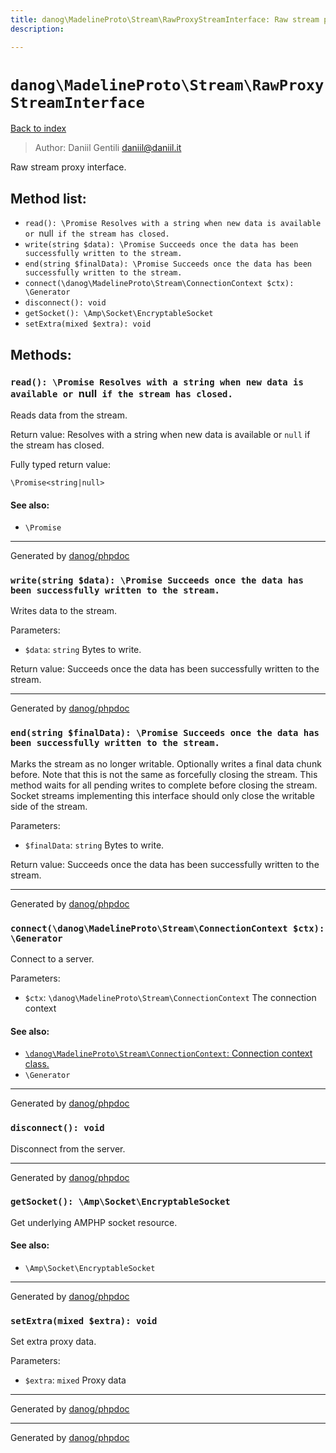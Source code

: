 ```yaml
---
title: danog\MadelineProto\Stream\RawProxyStreamInterface: Raw stream proxy interface.
description: 

---
```

# `danog\MadelineProto\Stream\RawProxyStreamInterface`
[Back to index](../../../index.md)

> Author: Daniil Gentili <daniil@daniil.it>  
  

Raw stream proxy interface.  




## Method list:
* `read(): \Promise Resolves with a string when new data is available or `null` if the stream has closed.`
* `write(string $data): \Promise Succeeds once the data has been successfully written to the stream.`
* `end(string $finalData): \Promise Succeeds once the data has been successfully written to the stream.`
* `connect(\danog\MadelineProto\Stream\ConnectionContext $ctx): \Generator`
* `disconnect(): void`
* `getSocket(): \Amp\Socket\EncryptableSocket`
* `setExtra(mixed $extra): void`

## Methods:
### `read(): \Promise Resolves with a string when new data is available or `null` if the stream has closed.`

Reads data from the stream.


Return value: Resolves with a string when new data is available or `null` if the stream has closed.

Fully typed return value:
```
\Promise<string|null>
```
#### See also: 
* `\Promise`



---
Generated by [danog/phpdoc](https://phpdoc.daniil.it)

### `write(string $data): \Promise Succeeds once the data has been successfully written to the stream.`

Writes data to the stream.


Parameters:
* `$data`: `string` Bytes to write.  


Return value: Succeeds once the data has been successfully written to the stream.

---
Generated by [danog/phpdoc](https://phpdoc.daniil.it)

### `end(string $finalData): \Promise Succeeds once the data has been successfully written to the stream.`

Marks the stream as no longer writable. Optionally writes a final data chunk before. Note that this is not the
same as forcefully closing the stream. This method waits for all pending writes to complete before closing the
stream. Socket streams implementing this interface should only close the writable side of the stream.


Parameters:
* `$finalData`: `string` Bytes to write.  


Return value: Succeeds once the data has been successfully written to the stream.

---
Generated by [danog/phpdoc](https://phpdoc.daniil.it)

### `connect(\danog\MadelineProto\Stream\ConnectionContext $ctx): \Generator`

Connect to a server.


Parameters:
* `$ctx`: `\danog\MadelineProto\Stream\ConnectionContext` The connection context  


#### See also: 
* [`\danog\MadelineProto\Stream\ConnectionContext`: Connection context class.](./ConnectionContext.md)
* `\Generator`



---
Generated by [danog/phpdoc](https://phpdoc.daniil.it)

### `disconnect(): void`

Disconnect from the server.


---
Generated by [danog/phpdoc](https://phpdoc.daniil.it)

### `getSocket(): \Amp\Socket\EncryptableSocket`

Get underlying AMPHP socket resource.


#### See also: 
* `\Amp\Socket\EncryptableSocket`



---
Generated by [danog/phpdoc](https://phpdoc.daniil.it)

### `setExtra(mixed $extra): void`

Set extra proxy data.


Parameters:
* `$extra`: `mixed` Proxy data  


---
Generated by [danog/phpdoc](https://phpdoc.daniil.it)

---
Generated by [danog/phpdoc](https://phpdoc.daniil.it)
